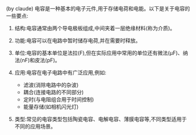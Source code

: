 (by claude)
电容是一种基本的电子元件,用于存储电荷和电能。以下是关于电容的一些要点:

1. 结构:电容通常由两个导电极板组成,中间夹着一层绝缘材料(称为介质)。

2. 功能:电容可以在电路中暂时储存电荷,并在需要时释放。

3. 单位:电容的基本单位是法拉(F),但在实际应用中常用的单位还有微法(μF)、纳法(nF)和皮法(pF)。

4. 应用:电容在电子电路中有广泛应用,例如:
   - 滤波(消除电路中的杂波)
   - 耦合(连接电路的不同部分)
   - 定时(与电阻组合用于时间控制)
   - 能量存储(如相机闪光灯)

5. 类型:常见的电容类型包括陶瓷电容、电解电容、薄膜电容等,不同类型适用于不同的应用场景。

